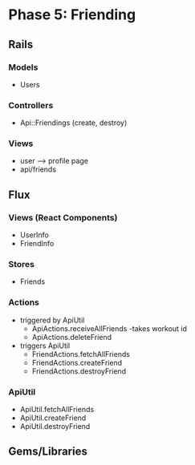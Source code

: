 # Phase 5: Friending

## Rails
### Models
* Users

### Controllers
* Api::Friendings (create, destroy)

### Views
* user --> profile page
* api/friends

## Flux
### Views (React Components)
* UserInfo
* FriendInfo

### Stores
* Friends

### Actions
* triggered by ApiUtil
  * ApiActions.receiveAllFriends -takes workout id
  * ApiActions.deleteFriend
* triggers ApiUtil
  * FriendActions.fetchAllFriends
  * FriendActions.createFriend
  * FriendActions.destroyFriend

### ApiUtil
* ApiUtil.fetchAllFriends
* ApiUtil.createFriend
* ApiUtil.destroyFriend



## Gems/Libraries
